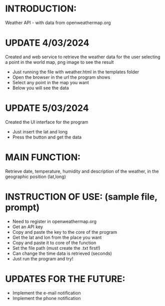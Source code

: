 # INTRODUCTION: 
Weather API - with data from openweathermap.org

# UPDATE 4/03/2024
Created and web service to retrieve the weather data for the user selecting a point in the world map, png image to see the result
- Just running the file with weather.html in the templates folder
- Open the browser in the url the program shows
- Select any point in the map you want
- Below you will see the data

# UPDATE 5/03/2024
Created the UI interface for the program
- Just insert the lat and long
- Press the button and get the data

# MAIN FUNCTION:
Retrieve date, temperature, humidity and description of the weather, in the geographic position (lat,long)

# INSTRUCTION OF USE: (sample file, prompt)
- Need to register in openweathermap.org
- Get an API key
- Copy and paste the key to the core of the program
- Get the lat and lon from the place you want
- Copy and paste it to core of the function
- Set the file path (must create the .txt first!)
- Can change the time data is retrieved (seconds)
- Just run the program and try!

# UPDATES FOR THE FUTURE:
- Implement the e-mail notification
- Implement the phone notification
